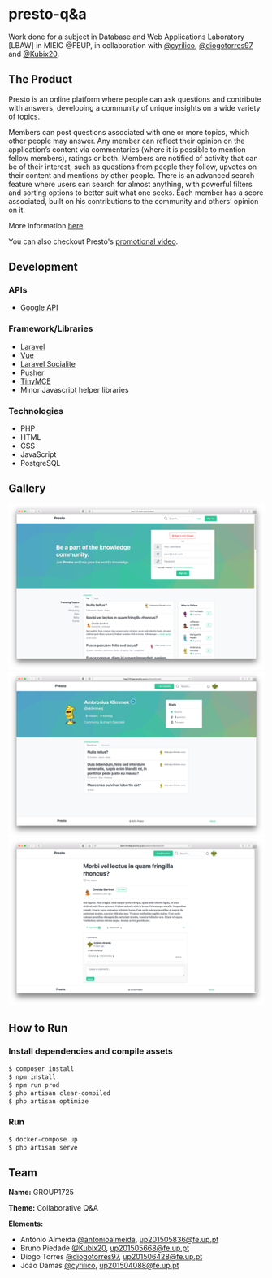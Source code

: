 # presto-q&a

Work done for a subject in Database and Web Applications Laboratory  [LBAW] in MIEIC @FEUP, in collaboration with [@cyrilico](https://github.com/cyrilico), [@diogotorres97](https://github.com/diogotorres97) and [@Kubix20](https://github.com/Kubix20).

## The Product
Presto is an online platform where people can ask questions and contribute with answers, developing a community of unique insights on a wide variety of topics.

Members can post questions associated with one or more topics, which other people may answer. Any member can reflect their opinion on the application’s content via commentaries (where it is possible to mention fellow members), ratings or both. Members
are notified of activity that can be of their interest, such as questions from people they follow, upvotes on their content and mentions by other people. There is an advanced search feature where users can search for almost anything, with powerful filters and sorting options to better suit what one seeks. Each member has a score associated, built on his contributions to the community and others’ opinion on it.

More information [here](https://github.com/antonioalmeida/lbaw1725/tree/master/docs/Artifacts).

You can also checkout Presto's [promotional video](https://www.youtube.com/watch?v=EEsTcBUwF6o).

## Development

### APIs
* [Google API](https://developers.google.com/identity/protocols/OAuth2)

### Framework/Libraries
* [Laravel](https://laravel.com/)
* [Vue](https://vuejs.org/)
* [Laravel Socialite](https://laravel.com/docs/5.5/socialite)
* [Pusher](https://pusher.com/)
* [TinyMCE](https://www.tinymce.com/)
* Minor Javascript helper libraries

### Technologies 
* PHP
* HTML
* CSS
* JavaScript
* PostgreSQL

## Gallery

[<img src="/docs/res/index.png">](/docs/res/index.png)                                                                                                                              
[<img src="/docs/res/profile.png">](/docs/res/profile.png)                                                                                                                              
[<img src="/docs/res/answer.png">](/docs/res/answer.png)                                                                                                                              
 
## How to Run
### Install dependencies and compile assets
```
$ composer install
$ npm install
$ npm run prod
$ php artisan clear-compiled
$ php artisan optimize
```

### Run
```
$ docker-compose up
$ php artisan serve
```

## Team 
  **Name:** GROUP1725

  **Theme:** Collaborative Q&A
  
  **Elements:**
- António Almeida [@antonioalmeida](https://github.com/antonioalmeida), up201505836@fe.up.pt
- Bruno Piedade [@Kubix20](https://github.com/Kubix20), up201505668@fe.up.pt
- Diogo Torres [@diogotorres97](https://github.com/diogotorres97), up201506428@fe.up.pt
- João Damas [@cyrilico](https://github.com/cyrilico), up201504088@fe.up.pt
